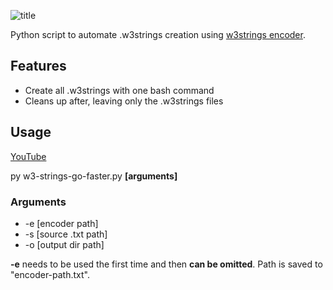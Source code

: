 ![title](media/title.png)

Python script to automate .w3strings creation using [w3strings encoder].

[w3strings encoder]: https://www.nexusmods.com/witcher3/mods/1055

## Features

- Create all .w3strings with one bash command
- Cleans up after, leaving only the .w3strings files

## Usage

[YouTube](https://www.youtube.com/watch?v=cG2ngui00R0)

py w3-strings-go-faster.py **[arguments]**

### Arguments

- -e [encoder path] 
- -s [source .txt path] 
- -o [output dir path]

**-e** needs to be used the first time and then **can be omitted**. Path is
saved to "encoder-path.txt".
